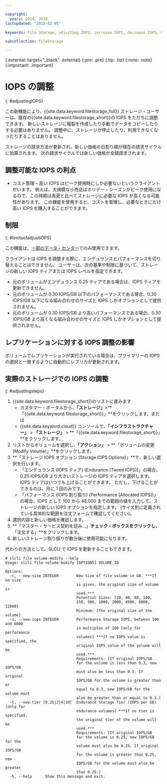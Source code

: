 ```yaml
---

copyright:
  years: 2014, 2019
lastupdated: "2019-02-05"

keywords: File Storage, adjusting IOPS, increase IOPS, decrease IOPS, modify IOPS

subcollection: FileStorage

---
```

{:external: target="_blank" .external}
{:pre: .pre}
{:tip: .tip}
{:note: .note}
{:important: .important}

# IOPS の調整
{: #adjustingIOPS}

この新機能により、{{site.data.keyword.filestorage_full}} ストレージ・ユーザーは、既存の{{site.data.keyword.filestorage_short}}の IOPS をただちに調整できます。 新しいストレージに複製を作成したり手動でデータをコピーしたりする必要はありません。 調整中に、ストレージが停止したり、利用できなくなったりすることはありません。

ストレージの請求方法が更新され、新しい価格の日割り額が現在の請求サイクルに加算されます。 次の請求サイクルでは新しい価格が全額請求されます。


## 調整可能な IOPS の利点

- コスト管理 – 高い IOPS はピーク使用時にしか必要ないというクライアントがいます。 例えば、大規模な小売店はホリデー・シーズンがピーク使用になるので、この時期は真夏と比べてストレージに必要な IOPS が高くなる可能性があります。 この機能を使用すると、コストを管理し、必要なときにだけ高い IOPS を購入することができます。

## 制限
{: #limitsofadjustIOPS}

この機能は、[一部のデータ・センター](/docs/infrastructure/FileStorage?topic=FileStorage-news)でのみ使用できます。

クライアントは IOPS を調整する際に、エンデュランスとパフォーマンスを切り替えることはできません。 ユーザーは、次の基準や制限に基づいて、ストレージの新しい IOPS ティアまたは IOPS レベルを指定できます。

- 元のボリュームがエンデュランス 0.25 ティアである場合は、IOPS ティアを更新できません。
- 元のボリュームが 0.30 IOPS/GB 以下のパフォーマンスである場合、0.30 IOPS/GB 以下になる組み合わせのサイズと IOPS しかオプションとして提供されません。
- 元のボリュームが 0.30 IOPS/GB より高いパフォーマンスである場合、0.30 IOPS/GB より高くなる組み合わせのサイズと IOPS しかオプションとして提供されません。

## レプリケーションに対する IOPS 調整の影響

ボリュームでレプリケーションが実行されている場合は、プライマリーの IOPS の選択と一致するように自動的にレプリカが更新されます。

## 実際のストレージでの IOPS の調整
{: #adjustingsteps}

1. {{site.data.keyword.filestorage_short}}のリストに進みます
    - カスタマー・ポータルから、**「ストレージ」**>**「{{site.data.keyword.filestorage_short}}」**をクリックします。または
    - {{site.data.keyword.cloud}} コンソールで、**「インフラストラクチャー」** > **「ストレージ」** > **「{{site.data.keyword.filestorage_short}}」**をクリックします。
2. リストからボリュームを選択し、**「アクション」** > **「ボリュームの変更 (Modify Volume)」**をクリックします。
3. **「ストレージ IOPS オプション (Storage IOPS Options)」**で、新しい選択を行います。
    - 「エンデュランス (IOPS ティア) (Endurance (Tiered IOPS))」の場合、0.25 IOPS/GB より大きいストレージの IOPS ティアを選択します。 IOPS ティアはいつでも上げることができます。 ただし、下げることができるのは、月に 1 回のみです。
    - 「パフォーマンス (IOPS 割り振り) (Performance (Allocated IOPS))」の場合、IOPS として 100 から 48,000 までの範囲の値を入力して、ストレージの新しい IOPS オプションを指定します。 (サイズ別に定義されている具体的な範囲を注文フォームで確認してください)。
4. 選択内容と新しい価格を確認します。
5. **「マスター・サービス契約を読み...」**チェック・ボックスをクリックし、**「注文する」**をクリックします。
6. 新しいストレージ割り振りが数分後に使用可能になります。

代わりの方法として、SLCLI で IOPS を更新することもできます。
```
# slcli file volume-modify --help
Usage: slcli file volume-modify [OPTIONS] VOLUME_ID

Options:
  -c, --new-size INTEGER        New Size of file volume in GB. ***If no size
                                is given, the original size of volume is
                                used.***
                                Potential Sizes: [20, 40, 80, 100,
                                250, 500, 1000, 2000, 4000, 8000, 12000]
                                Minimum: [the original size of the volume]
  -i, --new-iops INTEGER        Performance Storage IOPS, between 100 and 6000
                                in multiples of 100 [only for performance
                                volumes] ***If no IOPS value is specified, the
                                original IOPS value of the volume will be
                                used.***
                                Requirements: [If original IOPS/GB
                                for the volume is less than 0.3, new IOPS/GB
                                must also be less than 0.3. If original
                                IOPS/GB for the volume is greater than or
                                equal to 0.3, new IOPS/GB for the volume must
                                also be greater than or equal to 0.3.]
  -t, --new-tier [0.25|2|4|10]  Endurance Storage Tier (IOPS per GB) [only for
                                endurance volumes] ***If no tier is specified,
                                the original tier of the volume will be
                                used.***
                                Requirements: [If original IOPS/GB
                                for the volume is 0.25, new IOPS/GB for the
                                volume must also be 0.25. If original IOPS/GB
                                for the volume is greater than 0.25, new
                                IOPS/GB for the volume must also be greater
                                than 0.25.]
  -h, --help      Show this message and exit.
```
